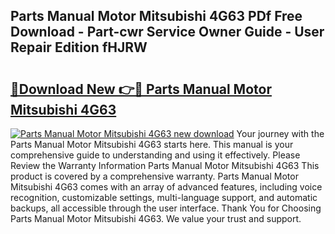 ## Parts Manual Motor Mitsubishi 4G63 PDf Free Download - Part-cwr Service Owner Guide - User Repair Edition fHJRW

# <h2><a href="http://bc48284.oget.top/?id=Parts+Manual+Motor+Mitsubishi+4G63">🔗Download New 👉🔴 Parts Manual Motor Mitsubishi 4G63</a></h2>

[![Parts Manual Motor Mitsubishi 4G63 new download](https://i.imgur.com/5g1atiW.png)](http://bc48284.oget.top/?id=Parts+Manual+Motor+Mitsubishi+4G63)
Your journey with the Parts Manual Motor Mitsubishi 4G63 starts here. This manual is your comprehensive guide to understanding and using it effectively. Please Review the Warranty Information Parts Manual Motor Mitsubishi 4G63 This product is covered by a comprehensive warranty. Parts Manual Motor Mitsubishi 4G63 comes with an array of advanced features, including voice recognition, customizable settings, multi-language support, and automatic backups, all accessible through the user interface. Thank You for Choosing Parts Manual Motor Mitsubishi 4G63. We value your trust and support.
